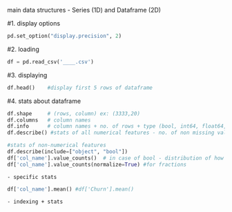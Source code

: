 main data structures - Series (1D) and Dataframe (2D)

#1. display options
```python
pd.set_option("display.precision", 2)

```
#2. loading
```python
df = pd.read_csv('____.csv')
```

#3. displaying 
```python
df.head()    #display first 5 rows of dataframe
```

#4. stats about dataframe
```python
df.shape     # (rows, column) ex: (3333,20)
df.columns   # column names
df.info      # column names + no. of rows + type (bool, int64, float64, object) - CAN FIND IF MISSING ENTRIES (don't match up to no. of rows in shape)
df.describe() #stats of all numerical features - no. of non missing values(Count), mean, std dev, range, median, 0.25 and 0.75 quartiles

#stats of non-numerical features
df.describe(include=["object", "bool"])
df['col_name'].value_counts()  # in case of bool - distribution of how many rows have 0, and how many are 1
df['col_name'].value_counts(normalize=True) #for fractions

```
    - specific stats 
```python
df['col_name'].mean() #df['Churn'].mean()
```

    - indexing + stats
```python


```

